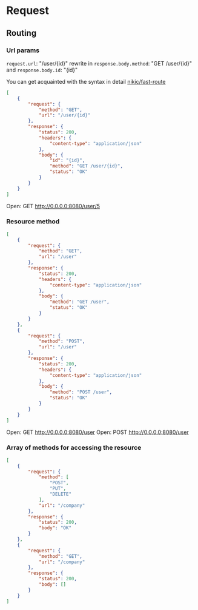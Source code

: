 # Request

## Routing

### Url params

`request.url`: "/user/{id}" rewrite in `response.body.method`: "GET /user/{id}" and `response.body.id`: "{id}"

You can get acquainted with the syntax in detail [nikic/fast-route](https://github.com/nikic/FastRoute#defining-routes)

```json
[
    {
        "request": {
            "method": "GET",
            "url": "/user/{id}"
        },
        "response": {
            "status": 200,
            "headers": {
                "content-type": "application/json"
            },
            "body": {
                "id": "{id}",
                "method": "GET /user/{id}",
                "status": "OK"
            }
        }
    }
]
```

Open: GET http://0.0.0.0:8080/user/5

### Resource method

```json
[
    {
        "request": {
            "method": "GET",
            "url": "/user"
        },
        "response": {
            "status": 200,
            "headers": {
                "content-type": "application/json"
            },
            "body": {
                "method": "GET /user",
                "status": "OK"
            }
        }
    },
    {
        "request": {
            "method": "POST",
            "url": "/user"
        },
        "response": {
            "status": 200,
            "headers": {
                "content-type": "application/json"
            },
            "body": {
                "method": "POST /user",
                "status": "OK"
            }
        }
    }
]
```

Open: GET http://0.0.0.0:8080/user
Open: POST http://0.0.0.0:8080/user

### Array of methods for accessing the resource

```json
[
    {
        "request": {
            "method": [
                "POST",
                "PUT",
                "DELETE"
            ],
            "url": "/company"
        },
        "response": {
            "status": 200,
            "body": "OK"
        }
    },
    {
        "request": {
            "method": "GET",
            "url": "/company"
        },
        "response": {
            "status": 200,
            "body": []
        }
    }
]
```